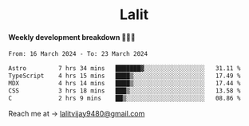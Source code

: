 <h1 align="center">Lalit</h1>

#### Weekly development breakdown 👨🏻‍💻
<!--START_SECTION:waka-->

```txt
From: 16 March 2024 - To: 23 March 2024

Astro         7 hrs 34 mins   ███████▓░░░░░░░░░░░░░░░░░   31.11 %
TypeScript    4 hrs 15 mins   ████▒░░░░░░░░░░░░░░░░░░░░   17.49 %
MDX           4 hrs 14 mins   ████▒░░░░░░░░░░░░░░░░░░░░   17.44 %
CSS           3 hrs 18 mins   ███▒░░░░░░░░░░░░░░░░░░░░░   13.58 %
C             2 hrs 9 mins    ██▒░░░░░░░░░░░░░░░░░░░░░░   08.86 %
```

<!--END_SECTION:waka-->

Reach me at → lalitvijay9480@gmail.com
